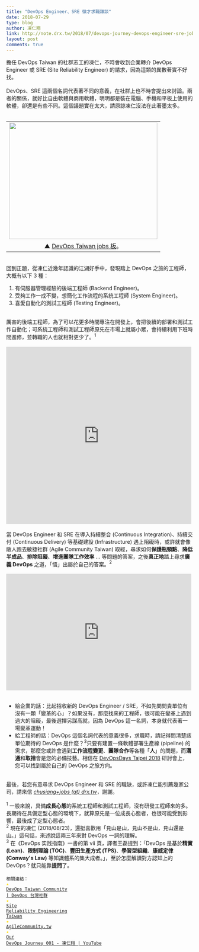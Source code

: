 ```yaml
---
title: "DevOps Engineer、SRE 徵才求職雜談"
date: 2018-07-29
type: blog
author: 凍仁翔
link: http://note.drx.tw/2018/07/devops-journey-devops-engineer-sre-jobs.html
layout: post
comments: true
---
```


擔任 DevOps Taiwan 的社群志工的凍仁，不時會收到企業轉介 DevOps Engineer 或 SRE (Site Reliability Engineer) 的請求，因為這類的異數著實不好找。<br /><br />DevOps、SRE 這兩個名詞代表著不同的意義，在社群上也不時會提出來討論。兩者的關係，就好比自由軟體與商用軟體，明明都是裝在電腦、手機和平板上使用的軟體，卻還是有些不同。這個議題實在太大，請原諒凍仁沒法在此著墨太多。<br /><br /><table align="center" cellpadding="0" cellspacing="0" class="tr-caption-container" style="margin-left: auto; margin-right: auto; text-align: center;"><tbody><tr><td style="text-align: center;"><a href="https://1.bp.blogspot.com/-t7tfpuBbKT4/W11JqN4D2pI/AAAAAAAApvs/by9pUo7NTbEGc1hg9g3wFOqQ_SyniOszgCLcBGAs/s1600/2018-07-29-devops-jobs.png" imageanchor="1" style="margin-left: auto; margin-right: auto;"><img border="0" data-original-height="1007" data-original-width="1280" height="315" src="https://1.bp.blogspot.com/-t7tfpuBbKT4/W11JqN4D2pI/AAAAAAAApvs/by9pUo7NTbEGc1hg9g3wFOqQ_SyniOszgCLcBGAs/s400/2018-07-29-devops-jobs.png" width="400" /></a></td></tr><tr><td class="tr-caption" style="text-align: center;">▲ <a href="https://github.com/DevOpsTW/jobs/issues">DevOps Taiwan jobs 板</a>。</td></tr></tbody></table><a name='more'></a><br />回到正題，從凍仁近幾年認識的江湖好手中，發現踏上 DevOps 之旅的工程師，大概有以下 3 種：<br /><ol><li>有伺服器管理經驗的後端工程師 (Backend Engineer)。</li><li>受夠工作一成不變，想簡化工作流程的系統工程師 (System Engineer)。</li><li>喜愛自動化的測試工程師 (Testing Engineer)。</li></ol><br />厲害的後端工程師，為了可以花更多時間專注在開發上，會把後續的部署和測試工作自動化；可系統工程師和測試工程師原先在市場上就屬小眾，會持續利用下班時間進修，並轉職的人也就相對更少了。<span class="Comment"><sup>1</sup></span><br /><br /><iframe src="https://www.facebook.com/plugins/post.php?href=https%3A%2F%2Fwww.facebook.com%2Fchusiang.lai%2Fposts%2F10209427137514671&width=500" width="500" height="479" style="border:none;overflow:hidden" scrolling="no" frameborder="0" allowTransparency="true" allow="encrypted-media"></iframe><br /><br />當 DevOps Engineer 和 SRE 在導入持續整合 (Continuous Integration)、持續交付 (Continuous Delivery) 等基礎建設 (Infrastructure) 遇上阻礙時，或許就會像敝人跑去敏捷社群 (Agile Community Taiwan) 取經，尋求如何<b>保護瓶頸點</b>、<b>降低半成品</b>、<b>排除阻礙</b>、<b>增進團隊工作效率</b> … 等問題的答案，之後<b>真正地</b>踏上尋求<b>廣義 DevOps</b> 之道，「悟」出屬於自己的答案。<span class="Comment"><sup>2</sup></span><br /><br /><iframe src="https://www.facebook.com/plugins/post.php?href=https%3A%2F%2Fwww.facebook.com%2Fchusiang.lai%2Fposts%2F10209496273283022&width=500" width="500" height="315" style="border:none;overflow:hidden" scrolling="no" frameborder="0" allowTransparency="true" allow="encrypted-media"></iframe><br /><br /><ul><li>給企業的話：比起招收新的 DevOps Engineer / SRE，不如先問問貴單位有沒有一顆「變革的心」？如果沒有，那麼找來的工程師，很可能在變革上遇到過大的阻礙，最後選擇另謀高就，因為 DevOps 這一名詞，本身就代表著一場變革運動！</li><li>給工程師的話：DevOps 這個名詞代表的意義很多，求職時，請記得問清楚該單位期待的 DevOps 是什麼？<span class="Comment"><sup>3</sup></span>只要有建置一條軟體部署生產線 (pipeline) 的需求，那麼您或許會遇到<b>工作流程變更</b>、<b>團隊合作</b>等各種「<b>人</b>」的問題，而<b>溝通</b>和<b>取捨</b>會是您的必備技藝。相信在 <a href="https://devopsdays.tw/" target="_blank">DevOpsDays Taipei 2018</a> 研討會上，您可以找到屬於自己的 DevOps 之旅方向。</li></ul><br />最後，若您有意尋求 DevOps Engineer 和 SRE 的職缺，或許凍仁能引薦幾家公司，請來信 <u><i>chusiang+jobs (at) drx.tw</i></u>，謝謝。<br /><br /><span class="Comment"><sup>1</sup> 一般來說，具備<b>成長心態</b>的系統工程師和測試工程師，沒有研發工程師來的多。長期待在具備定型心態的環境下，就算原先是一位成長心態者，也很可能受到影響，最後成了定型心態者。</span><br /><span class="Comment"><sup>2</sup> 現在的凍仁 (2018/08/23)，還挺喜歡用「見山是山，見山不是山，見山還是山。」這句話，來述說這兩三年來對 DevOps 一詞的理解。</span><br /><span class="Comment"><sup>3</sup> 在《DevOps 实践指南》一書的第 vii 頁，譯者王磊提到：「DevOps 是基於<b>精實 (Lean)</b>、<b>限制理論 (TOC)</b>、<b>豐田生產方式 (TPS)</b>、<b>學習型組織</b>、<b>康威定律 (Conway's Law)</b> 等知識體系的集大成者。」，至於怎麼解讀對方認知上的 DevOps？就只能靠<b>提問</b>了。</span><br /><br /><code class="ref">相關連結：<br /><span style="color: #ffdb00;">★</span> <a href="https://devopstw.club/" target="_blank">DevOps Taiwan Community | DevOps 台灣社群</a><br /><span style="color: #ffdb00;">★</span> <a href="https://www.facebook.com/groups/sre.taiwan/" target="_blank">Site Reliability Engineering Taiwan</a><br /><span style="color: #ffdb00;">★</span> <a href="https://www.facebook.com/AgileCommunity.tw/" target="_blank">AgileCommunity.tw</a><br /><span style="color: #ffdb00;">★</span> <a href="https://www.youtube.com/watch?v=hGxdAx7I-Ds&amp;list=PLASszPOhSouo90IxQgEC1fnH48U0ikHRp">Our DevOps Journey 001 - 凍仁翔 | YouTube</a><br /></code><br />